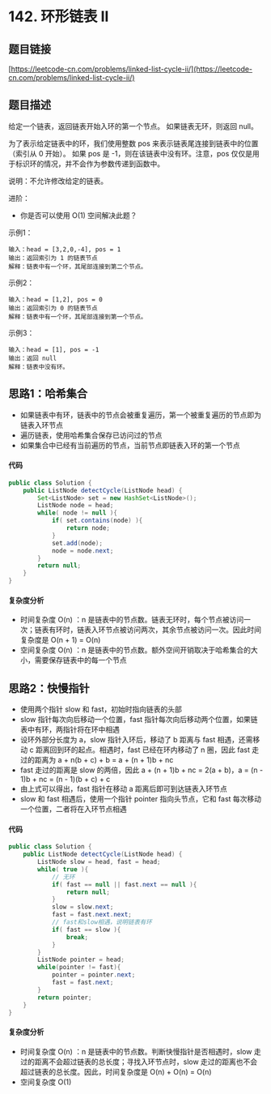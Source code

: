 # 142. 环形链表 II

## 题目链接
[https://leetcode-cn.com/problems/linked-list-cycle-ii/](https://leetcode-cn.com/problems/linked-list-cycle-ii/)

## 题目描述
给定一个链表，返回链表开始入环的第一个节点。 如果链表无环，则返回 null。

为了表示给定链表中的环，我们使用整数 pos 来表示链表尾连接到链表中的位置（索引从 0 开始）。 如果 pos 是 -1，则在该链表中没有环。注意，pos 仅仅是用于标识环的情况，并不会作为参数传递到函数中。

说明：不允许修改给定的链表。

进阶：

 - 你是否可以使用 O(1) 空间解决此题？

示例1：
```
输入：head = [3,2,0,-4], pos = 1
输出：返回索引为 1 的链表节点
解释：链表中有一个环，其尾部连接到第二个节点。
```

示例2：
```
输入：head = [1,2], pos = 0
输出：返回索引为 0 的链表节点
解释：链表中有一个环，其尾部连接到第一个节点。
```

示例3：
```
输入：head = [1], pos = -1
输出：返回 null
解释：链表中没有环。
```

## 思路1：哈希集合
 - 如果链表中有环，链表中的节点会被重复遍历，第一个被重复遍历的节点即为链表入环节点
 - 遍历链表，使用哈希集合保存已访问过的节点
 - 如果集合中已经有当前遍历的节点，当前节点即链表入环的第一个节点

#### 代码
```java
public class Solution {
    public ListNode detectCycle(ListNode head) {
        Set<ListNode> set = new HashSet<ListNode>();
        ListNode node = head;
        while( node != null ){
            if( set.contains(node) ){
                return node;
            }
            set.add(node);
            node = node.next;
        }
        return null;
    }
}
```

#### 复杂度分析
 - 时间复杂度 O(n) ：n 是链表中的节点数。链表无环时，每个节点被访问一次；链表有环时，链表入环节点被访问两次，其余节点被访问一次。因此时间复杂度是 O(n + 1) = O(n)
 - 空间复杂度 O(n) ：n 是链表中的节点数。额外空间开销取决于哈希集合的大小，需要保存链表中的每一个节点

## 思路2：快慢指针
 - 使用两个指针 slow 和 fast，初始时指向链表的头部
 - slow 指针每次向后移动一个位置，fast 指针每次向后移动两个位置，如果链表中有环，两指针将在环中相遇
 - 设环外部分长度为 a，slow 指针入环后，移动了 b 距离与 fast 相遇，还需移动 c 距离回到环的起点。相遇时，fast 已经在环内移动了 n 圈，因此 fast 走过的距离为 a + n(b + c) + b = a + (n + 1)b + nc
 - fast 走过的距离是 slow 的两倍，因此 a + (n + 1)b + nc = 2(a + b)，a = (n - 1)b + nc = (n - 1)(b + c) + c
 - 由上式可以得出，fast 指针在移动 a 距离后即可到达链表入环节点
 - slow 和 fast 相遇后，使用一个指针 pointer 指向头节点，它和 fast 每次移动一个位置，二者将在入环节点相遇

#### 代码
```java
public class Solution {
    public ListNode detectCycle(ListNode head) {
        ListNode slow = head, fast = head;
        while( true ){
            // 无环
            if( fast == null || fast.next == null ){
                return null;
            }
            slow = slow.next;
            fast = fast.next.next;
            // fast和slow相遇，说明链表有环
            if( fast == slow ){
                break;
            }
        }
        ListNode pointer = head;
        while(pointer != fast){
            pointer = pointer.next;
            fast = fast.next;
        }
        return pointer;
    }
}
```

#### 复杂度分析
 - 时间复杂度 O(n) ：n 是链表中的节点数。判断快慢指针是否相遇时，slow 走过的距离不会超过链表的总长度；寻找入环节点时，slow 走过的距离也不会超过链表的总长度。因此，时间复杂度是 O(n) + O(n) = O(n)
 - 空间复杂度 O(1)